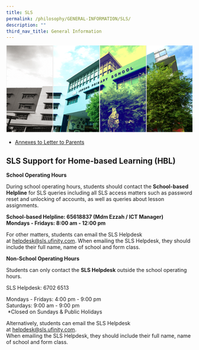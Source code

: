 ```yaml
---
title: SLS
permalink: /philosophy/GENERAL-INFORMATION/SLS/
description: ""
third_nav_title: General Information
---
```



![](/images/Banner.png)

* [Annexes to Letter to Parents](/files/Annexes%20to%20Letter%20to%20Parents.pdf)

SLS Support for Home-based Learning (HBL)
-----------------------------------------

**School Operating Hours**     
  
During school operating hours, students should contact the **School-based Helpline** for SLS queries including all SLS access matters such as password reset and unlocking of accounts, as well as queries about lesson assignments.      
  

**School-based Helpline: 65618837 (Mdm Ezzah / ICT Manager)   
Mondays - Fridays: 8:00 am - 12:00 pm**  
  
For other matters, students can email the SLS Helpdesk at [helpdesk@sls.ufinity.com](mailto:helpdesk@sls.ufinity.com). When emailing the SLS Helpdesk, they should include their full name, name of school and form class.       
  
**Non-School Operating Hours**     
  
Students can only contact the **SLS Helpdesk** outside the school operating hours.     
  
SLS Helpdesk: 6702 6513     
  
Mondays - Fridays: 4:00 pm - 9:00 pm    
Saturdays: 9:00 am - 9:00 pm   
 \*Closed on Sundays & Public Holidays     
  
Alternatively, students can email the SLS Helpdesk at [helpdesk@sls.ufinity.com](mailto:helpdesk@sls.ufinity.com).   
When emailing the SLS Helpdesk, they should include their full name, name of school and form class.